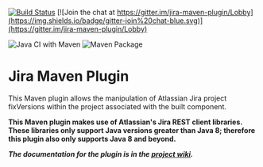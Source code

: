 [![Build Status](https://travis-ci.org/schrepfler/jira-maven-plugin.svg?branch=develop)](https://travis-ci.org/schrepfler/jira-maven-plugin) [![Join the chat at https://gitter.im/jira-maven-plugin/Lobby](https://img.shields.io/badge/gitter-join%20chat-blue.svg)](https://gitter.im/jira-maven-plugin/Lobby)

![Java CI with Maven](https://github.com/schrepfler/jira-maven-plugin/workflows/Java%20CI%20with%20Maven/badge.svg) ![Maven Package](https://github.com/schrepfler/jira-maven-plugin/workflows/Maven%20Package/badge.svg)

Jira Maven Plugin
=

This Maven plugin allows the manipulation of Atlassian Jira project fixVersions within the project associated with the built component.

**This Maven plugin makes use of Atlassian's Jira REST client libraries. These libraries only support Java versions greater than Java 8; therefore this plugin also only supports Java 8 and beyond.**

**_The documentation for the plugin is in the [project wiki](https://github.com/schrepfler/jira-maven-plugin/wiki)._**
